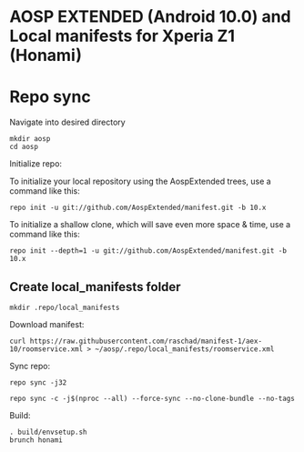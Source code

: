 AOSP EXTENDED (Android 10.0) and Local manifests for Xperia Z1 (Honami)
=====

Repo sync
=====
Navigate into desired directory
    
    mkdir aosp
    cd aosp
    
Initialize repo:

To initialize your local repository using the AospExtended trees, use a command like this:

    repo init -u git://github.com/AospExtended/manifest.git -b 10.x
To initialize a shallow clone, which will save even more space & time, use a command like this:

    repo init --depth=1 -u git://github.com/AospExtended/manifest.git -b 10.x

Create local_manifests folder
---------------
    mkdir .repo/local_manifests
    
Download manifest: 

    curl https://raw.githubusercontent.com/raschad/manifest-1/aex-10/roomservice.xml > ~/aosp/.repo/local_manifests/roomservice.xml

Sync repo:

    repo sync -j32
    
    repo sync -c -j$(nproc --all) --force-sync --no-clone-bundle --no-tags

Build:

    . build/envsetup.sh
    brunch honami
